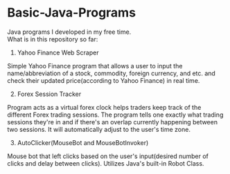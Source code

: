 # Basic-Java-Programs

Java programs I developed in my free time.  
What is in this repository so far:
1. Yahoo Finance Web Scraper

Simple Yahoo Finance program that allows a user to input the name/abbreviation of a stock, commodity, foreign currency, and etc. and check their updated price(according to Yahoo Finance) in real time.

2. Forex Session Tracker

Program acts as a virtual forex clock helps traders keep track of the different Forex trading sessions. The program tells one exactly what trading sessions they're in and if there's an overlap currently happening between two sessions. It will automatically adjust to the user's time zone.

3. AutoClicker(MouseBot and MouseBotInvoker)

Mouse bot that left clicks based on the user's input(desired number of clicks and delay between clicks).  Utilizes Java's built-in Robot Class.
